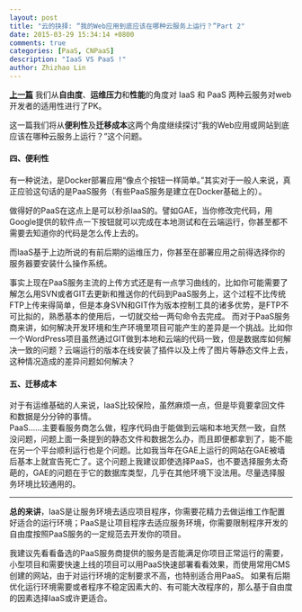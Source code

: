 ```yaml
---
layout: post
title: "云的抉择: “我的Web应用到底应该在哪种云服务上运行？”Part 2"
date: 2015-03-29 15:34:14 +0800
comments: true
categories: [PaaS, CNPaaS]
description: "IaaS VS PaaS !"
author: Zhizhao Lin
---
```


**[上一篇](http://blog.cnpaas.io/blog/iaas-vs-paas-p1/)** 我们从**自由度**、**运维压力**和**性能**的角度对 IaaS 和 PaaS 两种云服务对web开发者的适用性进行了PK。

这一篇我们将从**便利性**及**迁移成本**这两个角度继续探讨“我的Web应用或网站到底应该在哪种云服务上运行？”这个问题。

#### 四、便利性 

有一种说法，是Docker部署应用“像点个按钮一样简单。”其实对于一般人来说，真正应验这句话的是PaaS服务（有些PaaS服务是建立在Docker基础上的）。
  
做得好的PaaS在这点上是可以秒杀IaaS的。譬如GAE，当你修改完代码，用Google提供的软件点一下按钮就可以完成在本地测试和在云端运行，你甚至都不需要去知道你的代码是怎么传上去的。    

而IaaS基于上边所说的有前后期的运维压力，你甚至在部署应用之前得选择你的服务器要安装什么操作系统。  

事实上现在PaaS服务主流的上传方式还是有一点学习曲线的，比如你可能需要了解怎么用SVN或者GIT去更新和推送你的代码到PaaS服务上，这个过程不比传统FTP上传来得简单，但是本身SVN和GIT作为版本控制工具的诸多优势，是FTP不可比拟的，熟悉基本的使用后，一切就交给一两句命令去完成。  而对于PaaS服务商来讲，如何解决开发环境和生产环境里项目可能产生的差异是一个挑战。比如你一个WordPress项目虽然通过GIT做到本地和云端的代码一致，但是数据库如何解决一致的问题？云端运行的版本在线安装了插件以及上传了图片等静态文件上去，这种情况造成的差异问题如何解决？  

#### 五、迁移成本  
对于有运维基础的人来说，IaaS比较保险，虽然麻烦一点，但是毕竟要拿回文件和数据是分分钟的事情。  
PaaS……主要看服务商怎么做，程序代码由于能做到云端和本地天然一致，自然没问题，问题上面一条提到的静态文件和数据怎么办，而且即便都拿到了，能不能在另一个平台顺利运行也是个问题。比如我当年在GAE上运行的网站在GAE被墙后基本上就宣告死亡了。这个问题上我建议即使选择PaaS，也不要选择服务太奇葩的，GAE的问题在于它的数据库类型，几乎在其他环境下没法用。尽量选择服务环境比较通用的。

---

**总的来讲**，IaaS是让服务环境去适应项目程序，你需要花精力去做运维工作配置好适合的运行环境；PaaS是让项目程序去适应服务环境，你需要限制程序开发的自由度按照PaaS服务的一定规范去开发你的项目。

我建议先看看备选的PaaS服务商提供的服务是否能满足你项目正常运行的需要，小型项目和需要快速上线的项目可以用PaaS快速部署看看效果，而使用常用CMS创建的网站，由于对运行环境的定制要求不高，也特别适合用PaaS。  如果有后期优化运行环境需要或者程序不稳定因素大的、有可能大改程序的，那么基于自由度的因素选择IaaS或许更适合。